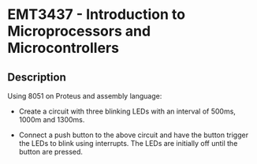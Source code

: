 # EMT3437 - Introduction to Microprocessors and Microcontrollers

## Description

Using 8051 on Proteus and assembly language:

- Create a circuit with three blinking LEDs with an interval of 500ms, 1000m and 1300ms.

- Connect a push button to the above circuit and have the button trigger the LEDs to blink using interrupts. The LEDs are initially off until the button are pressed.
